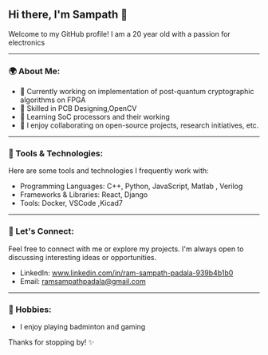 ## Hi there, I'm Sampath 👋

Welcome to my GitHub profile! I am a 20 year old with a passion for electronics

---

### 🌍 About Me:
- 🔹 Currently working on implementation of post-quantum cryptographic algorithms on FPGA
- 🔹 Skilled in PCB Designing,OpenCV
- 🔹 Learning SoC processors and their working
- 🔹 I enjoy collaborating on open-source projects, research initiatives, etc.

---

### 🔧 Tools & Technologies:
Here are some tools and technologies I frequently work with:

- Programming Languages: C++, Python, JavaScript, Matlab , Verilog
- Frameworks & Libraries: React, Django
- Tools:  Docker, VSCode ,Kicad7

---

### 🔎 Let's Connect:
Feel free to connect with me or explore my projects. I'm always open to discussing interesting ideas or opportunities.

- LinkedIn: www.linkedin.com/in/ram-sampath-padala-939b4b1b0
- Email: ramsampathpadala@gmail.com

---

### 🎨 Hobbies:
- I enjoy playing badminton and gaming

Thanks for stopping by! ✨



<!---
sampathll/sampathll is a ✨ special ✨ repository because its `README.md` (this file) appears on your GitHub profile.
You can click the Preview link to take a look at your changes.
--->
